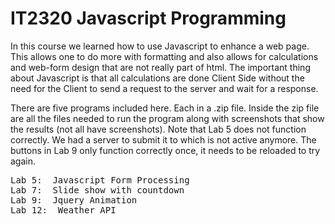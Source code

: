# IT2320 Javascript Programming

In this course we learned how to use Javascript to enhance a web page.  This allows one to do more with formatting and also allows for calculations and web-form design that are not really part of html.  The important thing about Javascript is that all calculations are done Client Side without the need for the Client to send a request to the server and wait for a response.

There are five programs included here.  Each in a .zip file.  Inside the zip file are all the files needed to run the program along with screenshots that show the results (not all have screenshots).  Note that Lab 5 does not function correctly.  We had a server to submit it to which is not active anymore.  The buttons in Lab 9 only function correctly once, it needs to be reloaded to try again.

<pre>
Lab 5:  Javascript Form Processing 
Lab 7:  Slide show with countdown
Lab 9:  Jquery Animation
Lab 12:  Weather API
</pre>
